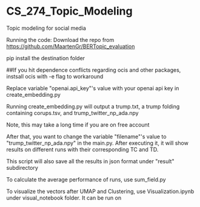 # CS_274_Topic_Modeling
 Topic modeling for social media

Running the code:
Download the repo from https://github.com/MaartenGr/BERTopic_evaluation

pip install the destination folder

##If you hit dependence conflicts regarding ocis and other packages, instsall ocis with -e flag to workaround

Replace variable "openai.api_key"'s value with your openai api key in create_embedding.py

Running create_embedding.py will output a trump.txt, a trump folding containing corups.tsv, and trump_twitter_np_ada.npy

Note, this may take a long time if you are on free account

After that, you want to change the variable "filename"'s value to "trump_twitter_np_ada.npy" in the main.py. After executing it, it will show results on different runs with their corresponding TC and TD.

This script will also save all the results in json format under "result" subdirectory

To calculate the average performance of runs, use sum_field.py

To visualize the vectors after UMAP and Clustering, use Visualization.ipynb under visual_notebook folder. It can be run on 
